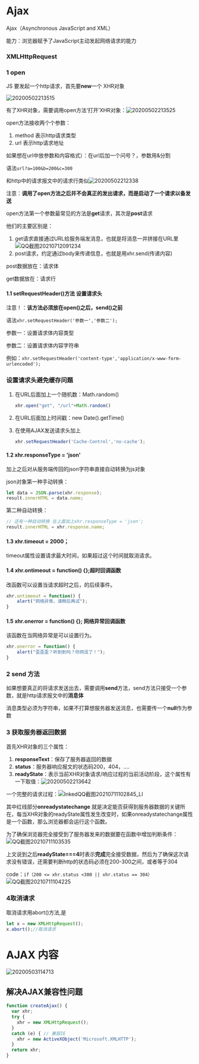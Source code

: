 # Ajax

Ajax（Asynchronous JavaScript and XML）

能力：浏览器赋予了JavaScript主动发起网络请求的能力

### XMLHttpRequest

### 1 open



JS 要发起一个http请求，首先要**new**一个 XHR对象

![20200502213515](../../前端图片/Ajax/20200502213515.png)

有了XHR对象，需要调用open方法‘打开’XHR对象：![20200502213525](../../前端图片/Ajax/20200502213525.png)

open方法接收两个个参数：

1. method 表示http请求类型
2. url 表示http请求地址

如果想在url中放参数和内容格式）：在url后加一个问号？，参数用&分割

语法`url?a=100&b=200&c=300`

和http中的请求报文中的请求行类似![20200502212338](../../前端图片/http协议/20200502212338.png)

注意：**调用了open方法之后并不会真正的发出请求，而是启动了一个请求以备发送**

open方法第一个参数最常见的方法是**get**请求，其次是**post**请求

他们的主要区别是：

1. get请求直接通过URL给服务端发消息，也就是将消息一并拼接在URL里![QQ截图20210712091234](../../前端图片/Ajax/QQ截图20210712091234.png)
2. post请求，约定通过body来传递信息，也就是用xhr.send(传递内容)

post数据放在：请求体

get数据放在：请求行



#### 1.1 setRequestHeader()方法 设置请求头

注意！：**该方法必须放在open()之后，send()之前**

语法`xhr.setRequestHeader('参数一','参数二');`

参数一：设置请求体内容类型

参数二：设置请求体内容字符串

例如：`xhr.setRequestHeader('content-type','application/x-www-form-urlencoded');`

### 设置请求头避免缓存问题

1. 在URL后面加上一个随机数：Math.random()

   ```js
   xhr.open("get", "/url"+Math.random()
   ```

2. 在URL后面加上时间戳：new Date().getTime()

   

3. 在使用AJAX发送请求头加上

   ````js
   xhr.setRequestHeader('Cache-Control','no-cache');
   ````

   





#### 1.2 xhr.responseType = 'json'

加上之后对从服务端传回的json字符串直接自动转换为js对象

json对象第一种手动转换：

```javascript
let data = JSON.parse(xhr.response);
result.innerHTML = data.name;
```



第二种自动转换：

```javascript
// 还有一种自动转换 在上面加上xhr.responseType = 'json';
result.innerHTML = xhr.response.name;
```

#### 1.3 xhr.timeout = 2000；

timeout属性设置请求最大时间，如果超过这个时间就取消请求。

#### 1.4 xhr.ontimeout = function() {};超时回调函数

改函数可以设置当请求超时之后，的后续事件。

```javascript
xhr.ontimeout = function() {
    alert("网络异常，请稍后再试");
}
```

#### 1.5 xhr.onerror = function() {}; 网络异常回调函数

该函数在当网络异常是可以设置行为。

```javascript
xhr.onerror = function() {
    alert("歪歪歪？听到到吗？你网没了！");
}
```



### 2 send 方法

如果想要真正的将请求发送出去，需要调用**send**方法，send方法只接受一个参数，就是http请求报文中的**消息体**

消息类型必须为字符串，如果不打算想服务器发送消息，也需要传一个**null**作为参数

### 3 获取服务器返回数据

首先XHR对象的三个属性：

1. **responseText**：保存了服务器返回的数据
2. **status**：服务器响应报文的状态码200，404，....
3. **readyState**：表示当前XHR对象请求/响应过程的当前活动阶段，这个属性有一下取值：![20200502213642](../../前端图片/Ajax/20200502213642.png)

一个完整的请求过程：![InkedQQ截图20210711102845_LI](../../前端图片/Ajax/InkedQQ截图20210711102845_LI.jpg)

其中红线部分**onreadystatechange** 就是决定能否获得到服务器数据的关键所在，每当XHR对象的readyState属性发生改变时，如果onreadystatechange属性是一个函数，那么浏览器都会运行这个函数。

为了确保浏览器完全接受到了服务器发来的数据要在函数中增加判断条件：![QQ截图20210711103535](../../前端图片/Ajax/QQ截图20210711103535.png)

上文说到之后**readyState===4**时表示**完成**完全接受数据，然后为了确保这次请求没有错误，还需要判断http的状态码必须在200-300之间，或者等于304

code：`if（200 <= xhr.status <300 || xhr.status == 304）`![QQ截图20210711104225](../../前端图片/Ajax/QQ截图20210711104225.png)

### 4取消请求

取消请求用abort()方法,是

```javascript
let x = new XMLHttpRequest();
x.abort();//取消请求
```







# AJAX 内容



![20200503114713](../../前端图片/Ajax/20200503114713.png)



## 解决AJAX兼容性问题

```js
function createAjax() {
  var xhr;
  try {
    xhr = new XMLHttpRequest();
  }
  catch (e) { // 兼容IE
    xhr = new ActiveXObject('Microsoft.XMLHTTP');
  }
  return xhr;
}
```

